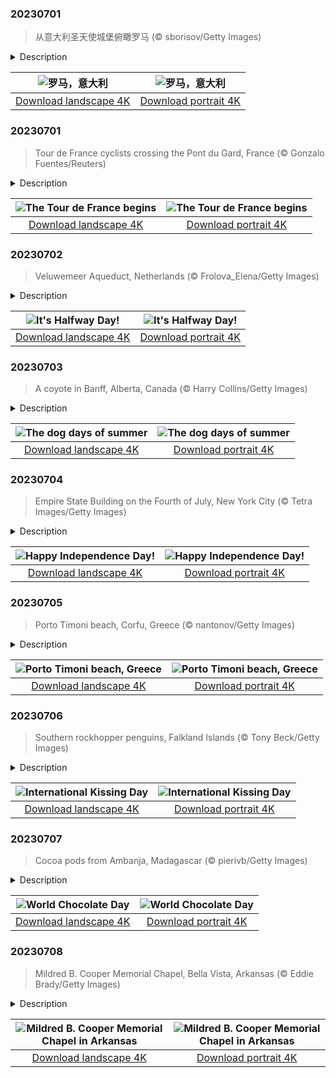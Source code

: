 

### 20230701

> 从意大利圣天使城堡俯瞰罗马 (© sborisov/Getty Images)

<details>
<summary>Description</summary>

> 今天的照片是从圣天使堡（又称哈德良陵墓）拍下的罗马美景。圣天使堡是由罗马帝国皇帝哈德良所修建，用作自己和后代的陵墓。除他之外，还有许多皇帝被葬在这里，公元217年的卡拉卡拉是最后一位。
> 
> 从中世纪到19世纪，这座建筑被改造成了保卫罗马的堡垒，梵蒂冈也因此没有落入西哥特人和汪达尔人手中。1365年左右，圣天使堡成为了教会的财产。而在意大利统一后，这座建筑最终成为了博物馆，教会也就随之失去了它的所有权。
> 
> 即使在今天，这座雄伟的建筑仍然吸引着数百万来自世界各地的游客，一直是罗马游客最多的博物馆之一。

</details>

| ![罗马，意大利](https://cn.bing.com/th?id=OHR.RomeView_ZH-CN5882212305_UHD.jpg&pid=hp&w=400&h=224&rs=1&c=4) | ![罗马，意大利](https://cn.bing.com/th?id=OHR.RomeView_ZH-CN5882212305_1080x1920.jpg&pid=hp&w=155&h=315&rs=1&c=4) |
|:---------:|:---------:|
| [Download landscape 4K](https://cn.bing.com/th?id=OHR.RomeView_ZH-CN5882212305_UHD.jpg) | [Download portrait 4K](https://cn.bing.com/th?id=OHR.RomeView_ZH-CN5882212305_1080x1920.jpg) |

### 20230701

> Tour de France cyclists crossing the Pont du Gard, France (© Gonzalo Fuentes/Reuters)

<details>
<summary>Description</summary>

> The first stage of the Tour de France, known as the Grand Départ, begins today, as the 110th edition of the world's most famous cycling race gets underway. The grueling event, first held in 1903, sees teams race more than 2,100 miles through the Pyrenees and the Alps to finish on the Champs-Élysées in Paris. The competition is divided into 21 day-long stages and while some parts stay the same, others vary from year to year. For example, our image features the Pont du Gard—an ancient Roman aqueduct bridge that was built during the first century AD—which only appeared in the 2019 race. The entire event takes place over a 23-day period, including rest days, as teams of eight cyclists compete for a cash prize and the coveted yellow jersey. For these riders, this competition is the apex of years of training and dedication. Bonne chance!
> 
> 
> 
> 

</details>

| ![The Tour de France begins](https://cn.bing.com/th?id=OHR.PelotonPont_EN-US1487303209_UHD.jpg&pid=hp&w=400&h=224&rs=1&c=4) | ![The Tour de France begins](https://cn.bing.com/th?id=OHR.PelotonPont_EN-US1487303209_1080x1920.jpg&pid=hp&w=155&h=315&rs=1&c=4) |
|:---------:|:---------:|
| [Download landscape 4K](https://cn.bing.com/th?id=OHR.PelotonPont_EN-US1487303209_UHD.jpg) | [Download portrait 4K](https://cn.bing.com/th?id=OHR.PelotonPont_EN-US1487303209_1080x1920.jpg) |

### 20230702

> Veluwemeer Aqueduct, Netherlands (© Frolova_Elena/Getty Images)

<details>
<summary>Description</summary>

> Today is Halfway Day, which means we are halfway through 2023! Halfway Day begins at noon on July 2 during a regular 365-day year, and at midnight on July 2 during a leap year—so this year, we're celebrating at lunchtime.
> 
> Dutch engineers don’t do things by halves. Pictured here is the Veluwemeer Aqueduct in the Netherlands. The project, completed in 2002, used an unusual engineering approach. Rather than a drawbridge or ferry to get cars over Lake Veluwemeer, engineers instead built this 'water bridge' to carry boats across the road. The N302 is a busy highway connecting the mainland to the province of Flevoland, and thanks to this design, both road and waterborne traffic can keep flowing freely. The aqueduct also has pedestrian crossings on both sides, so everyone benefits. No half measures were taken in designing an eye-catching transport solution that works for everyone.
> 
> 

</details>

| ![It's Halfway Day!](https://cn.bing.com/th?id=OHR.HalfwayBoats_EN-US9913306071_UHD.jpg&pid=hp&w=400&h=224&rs=1&c=4) | ![It's Halfway Day!](https://cn.bing.com/th?id=OHR.HalfwayBoats_EN-US9913306071_1080x1920.jpg&pid=hp&w=155&h=315&rs=1&c=4) |
|:---------:|:---------:|
| [Download landscape 4K](https://cn.bing.com/th?id=OHR.HalfwayBoats_EN-US9913306071_UHD.jpg) | [Download portrait 4K](https://cn.bing.com/th?id=OHR.HalfwayBoats_EN-US9913306071_1080x1920.jpg) |

### 20230703

> A coyote in Banff, Alberta, Canada (© Harry Collins/Getty Images)

<details>
<summary>Description</summary>

> Is it hot enough for you? Chances are it is, as we get into what are typically the hottest months of the year in the Northern Hemisphere, thanks to the tilt of the Earth angling more towards the sun in summer. You may have heard this sweltering period called the dog days of summer, though that name doesn't come from hot dogs or panting pooches. Rather it comes from Sirius, the Dog Star, which becomes visible above the eastern horizon at daybreak during the summer. Sirius is the brightest star in the night sky, and is part of Canis Major, not to be confused with the Canis latrans, or coyote, in today's image, who is just trying to beat the heat.
> 
> 
> 
> 

</details>

| ![The dog days of summer](https://cn.bing.com/th?id=OHR.CoyoteBanff_EN-US9716853560_UHD.jpg&pid=hp&w=400&h=224&rs=1&c=4) | ![The dog days of summer](https://cn.bing.com/th?id=OHR.CoyoteBanff_EN-US9716853560_1080x1920.jpg&pid=hp&w=155&h=315&rs=1&c=4) |
|:---------:|:---------:|
| [Download landscape 4K](https://cn.bing.com/th?id=OHR.CoyoteBanff_EN-US9716853560_UHD.jpg) | [Download portrait 4K](https://cn.bing.com/th?id=OHR.CoyoteBanff_EN-US9716853560_1080x1920.jpg) |

### 20230704

> Empire State Building on the Fourth of July, New York City (© Tetra Images/Getty Images)

<details>
<summary>Description</summary>

> Break out the BBQ and unfurl your flags, Independence Day is here! Founding Father John Adams wrote to his wife, Abigail, that he believed the holiday would be celebrated with parades, sports, shows, and illuminations. After 247 years, Americans are keeping those traditions alive, though not on the date that Adams anticipated. The Second Continental Congress voted to approve the independence of the United States of America on July 2, 1776, but formally adopted the Declaration of Independence on July 4. That date, enshrined on the Declaration document, became the one we observe today. If you're looking for a grand way to celebrate, journey to New York City for views of their annual fireworks show and the Empire State Building lit up to match in red, white, and blue.
> 
> 
> 
> 

</details>

| ![Happy Independence Day!](https://cn.bing.com/th?id=OHR.EmpireFourth_EN-US1852348146_UHD.jpg&pid=hp&w=400&h=224&rs=1&c=4) | ![Happy Independence Day!](https://cn.bing.com/th?id=OHR.EmpireFourth_EN-US1852348146_1080x1920.jpg&pid=hp&w=155&h=315&rs=1&c=4) |
|:---------:|:---------:|
| [Download landscape 4K](https://cn.bing.com/th?id=OHR.EmpireFourth_EN-US1852348146_UHD.jpg) | [Download portrait 4K](https://cn.bing.com/th?id=OHR.EmpireFourth_EN-US1852348146_1080x1920.jpg) |

### 20230705

> Porto Timoni beach, Corfu, Greece (© nantonov/Getty Images)

<details>
<summary>Description</summary>

> Porto Timoni beach, in Corfu, Greece, is a hidden gem reached either by boat, or by hiking from the historic village of Afionas. Those who make the journey are rewarded with two stunning coves, offering a unique double-beach experience. With clear turquoise waters and dramatic cliffs, Porto Timoni presents a picturesque coastal panorama. Surrounding the beach, lush olive groves and cypress trees add to its charm. Greek islands like Corfu may seem timeless and ancient but they are relatively new in the history of Earth. A leading theory is that around 5.3 million years ago, a great flood poured in between Africa and Europe from the Atlantic Ocean, an event called the Zanclean flood. Lakes became oceans and what were previously mountaintops became islands.
> 
> 
> 
> 

</details>

| ![Porto Timoni beach, Greece](https://cn.bing.com/th?id=OHR.CorfuBeach_EN-US1955770867_UHD.jpg&pid=hp&w=400&h=224&rs=1&c=4) | ![Porto Timoni beach, Greece](https://cn.bing.com/th?id=OHR.CorfuBeach_EN-US1955770867_1080x1920.jpg&pid=hp&w=155&h=315&rs=1&c=4) |
|:---------:|:---------:|
| [Download landscape 4K](https://cn.bing.com/th?id=OHR.CorfuBeach_EN-US1955770867_UHD.jpg) | [Download portrait 4K](https://cn.bing.com/th?id=OHR.CorfuBeach_EN-US1955770867_1080x1920.jpg) |

### 20230706

> Southern rockhopper penguins, Falkland Islands (© Tony Beck/Getty Images)

<details>
<summary>Description</summary>

> This photograph captures a heartwarming moment between two southern rockhopper penguins, the perfect image for International Kissing Day. Why do we kiss? Well, dozens of cultures don't kiss on the lips at all. For those that do, theories range widely, from the chemical reactions in the brain, to ancient ancestral parents chewing food for their children, to simply smelling each other. Of course, no scientific explanation can capture the magic of a shared kiss. Perhaps that's why artists including Prince, Faith Hill, and Hall & Oates have all had chart-toppers about lip-locking; they have found a way to put an indescribable feeling into words.
> 
> 
> 
> 

</details>

| ![International Kissing Day](https://cn.bing.com/th?id=OHR.KissingPenguins_EN-US9934274722_UHD.jpg&pid=hp&w=400&h=224&rs=1&c=4) | ![International Kissing Day](https://cn.bing.com/th?id=OHR.KissingPenguins_EN-US9934274722_1080x1920.jpg&pid=hp&w=155&h=315&rs=1&c=4) |
|:---------:|:---------:|
| [Download landscape 4K](https://cn.bing.com/th?id=OHR.KissingPenguins_EN-US9934274722_UHD.jpg) | [Download portrait 4K](https://cn.bing.com/th?id=OHR.KissingPenguins_EN-US9934274722_1080x1920.jpg) |

### 20230707

> Cocoa pods from Ambanja, Madagascar (© pierivb/Getty Images)

<details>
<summary>Description</summary>

> Happy World Chocolate Day! Hidden inside these colorful pods are cocoa seeds, or beans, which will be fermented, roasted, and ground on their way to being turned into chocolate, a sweet treat with a worldwide fanbase.
> 
> Chocolate has a fascinating history. Its origins can be traced back to the Indigenous Olmec people of Mesoamerica, who dried and fermented the seeds of the cacao tree to create an unsweetened alcoholic beverage. The solid chocolate bars we love today came much later, in the 19th century, when J.S. Fry and Sons put them into production. The company created its first solid bar in 1847, closely followed in 1849 by rival firm Cadbury. Things snowballed from there and today, we are spoiled for choice. So, whether you prefer the creamy sweetness of milk chocolate, or the bitterness of super dark chocolate, today is the perfect time to indulge yourself in this delicious confection.
> 
> 

</details>

| ![World Chocolate Day](https://cn.bing.com/th?id=OHR.CocoaPods_EN-US2252740906_UHD.jpg&pid=hp&w=400&h=224&rs=1&c=4) | ![World Chocolate Day](https://cn.bing.com/th?id=OHR.CocoaPods_EN-US2252740906_1080x1920.jpg&pid=hp&w=155&h=315&rs=1&c=4) |
|:---------:|:---------:|
| [Download landscape 4K](https://cn.bing.com/th?id=OHR.CocoaPods_EN-US2252740906_UHD.jpg) | [Download portrait 4K](https://cn.bing.com/th?id=OHR.CocoaPods_EN-US2252740906_1080x1920.jpg) |

### 20230708

> Mildred B. Cooper Memorial Chapel, Bella Vista, Arkansas (© Eddie Brady/Getty Images)

<details>
<summary>Description</summary>

> The Mildred B. Cooper Memorial Chapel in Bella Vista, Arkansas, is one of the most charming buildings in the country. Constructed in 1988 and named for a beloved community member whose husband commissioned it, this chapel was designed by E. Fay Jones, an architect known for his wooden creations. Its unique design seamlessly blends modernist principles with nature's splendor, resulting in a harmonious space which blends with its natural setting. Surrounded by lush trees, with sunlight filtering in through the huge glass windows, the chapel serves as a perfect sanctuary for contemplation and prayer. It also stands as a powerful testament to the ability of architecture to inspire and uplift the human spirit.
> 
> 
> 
> 

</details>

| ![Mildred B. Cooper Memorial Chapel in Arkansas](https://cn.bing.com/th?id=OHR.CooperChapel_EN-US2412561000_UHD.jpg&pid=hp&w=400&h=224&rs=1&c=4) | ![Mildred B. Cooper Memorial Chapel in Arkansas](https://cn.bing.com/th?id=OHR.CooperChapel_EN-US2412561000_1080x1920.jpg&pid=hp&w=155&h=315&rs=1&c=4) |
|:---------:|:---------:|
| [Download landscape 4K](https://cn.bing.com/th?id=OHR.CooperChapel_EN-US2412561000_UHD.jpg) | [Download portrait 4K](https://cn.bing.com/th?id=OHR.CooperChapel_EN-US2412561000_1080x1920.jpg) |